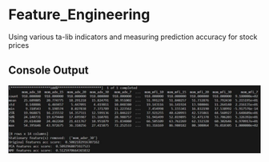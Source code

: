 # Feature_Engineering
Using various ta-lib indicators and measuring prediction accuracy for stock prices

## Console Output
![Accuracy](assets/prediction_accuracy.JPG)
